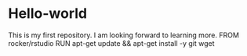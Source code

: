 # Hello-world
This is my first repository.
I am looking forward to learning more.
FROM rocker/rstudio
RUN apt-get update && apt-get install -y git wget

